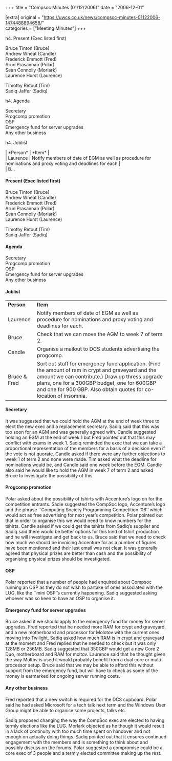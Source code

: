 +++
title = "Compsoc Minutes (01/12/2006)"
date = "2006-12-01"

[extra]
original = "https://uwcs.co.uk/news/compsoc-minutes-01122006-1474488894658/"    
categories = ["Meeting Minutes"]
+++

<p>h4. Present (Exec listed first)</p>

<p>Bruce Tinton (Bruce)<br />Andrew Wheat (Candle)<br />Frederick Emmott (Fred)<br />Arun Prasannan (Polar)<br />Sean Connolly (Morlark)<br />Laurence Hurst (Laurence)</p>

<p>Timothy Retout (Tim)<br />Sadiq Jaffer (Sadiq)</p>

<p>h4. Agenda</p>

<p>Secretary<br />Progcomp promotion<br />OSP<br />Emergency fund for server upgrades<br />Any other business</p>

<p>h4. Joblist</p>

<p>| *Person*    | *Item*                              |<br />| Laurence    | Notify members of date of EGM as well as procedure for nominations and proxy voting and deadlines for each.|<br />| B...</p>

<!-- more -->

#### Present (Exec listed first)

Bruce Tinton (Bruce)  
Andrew Wheat (Candle)  
Frederick Emmott (Fred)  
Arun Prasannan (Polar)  
Sean Connolly (Morlark)  
Laurence Hurst (Laurence)

Timothy Retout (Tim)  
Sadiq Jaffer (Sadiq)

#### Agenda

Secretary  
Progcomp promotion  
OSP  
Emergency fund for server upgrades  
Any other business

#### Joblist

|              |                                                                                                                                                                                                                                                                             |
| ------------ | --------------------------------------------------------------------------------------------------------------------------------------------------------------------------------------------------------------------------------------------------------------------------- |
| **Person**   | **Item**                                                                                                                                                                                                                                                                    |
| Laurence     | Notify members of date of EGM as well as procedure for nominations and proxy voting and deadlines for each.                                                                                                                                                                 |
| Bruce        | Check that we can move the AGM to week 7 of term 2.                                                                                                                                                                                                                         |
| Candle       | Organise a mailout to DCS students advertising the progcomp.                                                                                                                                                                                                                |
| Bruce & Fred | Sort out stuff for emergency fund application. (Find the amount of ram in crypt and graveyard and the amount we can contribute.) Draw up thress upgrade plans, one for a 300GBP budget, one for 600GBP and one for 900 GBP. Also obtain quotes for co-location of insomnia. |

#### Secretary

It was suggested that we could hold the AGM at the end of week three to elect the new exec and a replacement secretary. Sadiq said that this was too soon for an AGM and was generally agreed with. Candle suggested holding an EGM at the end of week 1 but Fred pointed out that this may conflict with exams in week 1. Sadiq reminded the exec that we can take a proportional representation of the members for a basis of a decision even if the vote is not quorate. Candle asked if there were any further objections to week 1 of term 2 and none were made. Tim asked what the deadline for nominations would be, and Candle said one week before the EGM. Candle also said he would like to hold the AGM in week 7 of term 2 and asked Bruce to investigate the possibility of this.

#### Progcomp promotion

Polar asked about the possibility of tshirts with Accenture’s logo on for the competition entrants. Sadie suggested the CompSoc logo, Accenture’s logo and the phrase \`\`Computing Society Programming Competition ‘06’’ which would act as free advertising for next year’s competition. Polar pointed out that in order to organise this we would need to know numbers for the tshirts. Candle asked if we could get the tshirts from Sadiq’s supplier and Sadiq said there would be better options for this kind of tshirt production and he will investigate and get back to us. Bruce said that we need to check how much we should be invoicing Accenture for as a number of figures have been mentioned and their last email was not clear. It was generally agreed that physical prizes are better than cash and the possibility of organising physical prizes should be investigated.

#### OSP

Polar reported that a number of people had enquired about Compsoc running an OSP as they do not wish to partake of ones associated with the LUG, like the \`\`mini OSP’’s currently happening. Sadiq suggested asking whoever was so keen to have an OSP to organise it.

#### Emergency fund for server upgrades

Bruce asked if we should apply to the emergency fund for money for server upgrades. Fred reported that he needed more RAM for crypt and graveyard, and a new motherboard and processor for Molotov with the current ones moving into Twilight. Sadiq asked how much RAM is in crypt and graveyard at the moment and Fred replied that he needed to check but it was only 128MB or 256MB. Sadiq suggested that 350GBP would get a new Core 2 Duo, motherboard and RAM for moltov. Laurence said that he thought given the way Moltov is used it would probably benefit from a dual core or multi-processor setup. Bruce said that we may be able to afford this without support from the emergency fund, but will have to check as some of the money is earmarked for ongoing server running costs.

#### Any other business

Fred reported that a new switch is required for the DCS cupboard. Polar said he had asked Microsoft for a tech talk next term and the Windows User Group might be able to organise some projects, talks etc.

Sadiq proposed changing the way the CompSoc exec are elected to having termly elections like the LUG. Morlark objected as he though it would result in a lack of continuity with too much time spent on handover and not enough on actually doing things. Sadiq pointed out that it ensures continued engagement with the members and is something to think about and possibly discuss on the forums. Polar suggested a compromise could be a core exec of 3 people and a termly elected committee making up the rest.
